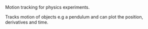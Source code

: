 Motion tracking for physics experiments.

Tracks motion of objects e.g a pendulum and can plot the position, derivatives and time.